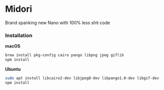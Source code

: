 # Midori
Brand spanking new Nano with 100% less shit code

### Installation
**macOS**
```bash
brew install pkg-config cairo pango libpng jpeg giflib
npm install
```

**Ubuntu**
```bash
sudo apt install libcairo2-dev libjpeg8-dev libpango1.0-dev libgif-dev build-essential g++
npm install
```
